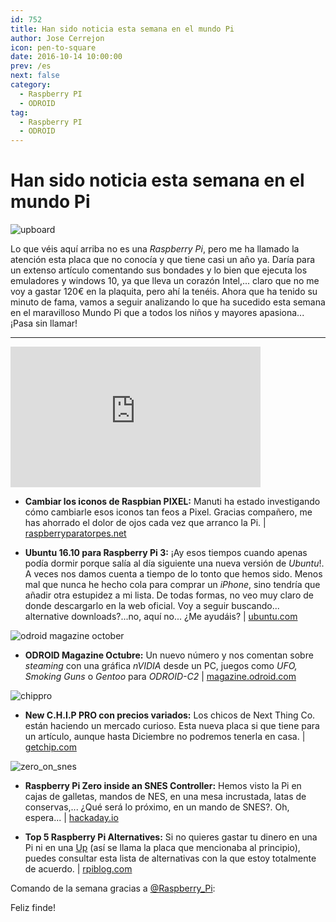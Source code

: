 ```yaml
---
id: 752
title: Han sido noticia esta semana en el mundo Pi
author: Jose Cerrejon
icon: pen-to-square
date: 2016-10-14 10:00:00
prev: /es
next: false
category:
  - Raspberry PI
  - ODROID
tag:
  - Raspberry PI
  - ODROID
---
```


# Han sido noticia esta semana en el mundo Pi

![upboard](/images/2016/10/upboard.png)

Lo que véis aquí arriba no es una *Raspberry Pi*, pero me ha llamado la atención esta placa que no conocía y que tiene casi un año ya. Daría para un extenso artículo comentando sus bondades y lo bien que ejecuta los emuladores y windows 10, ya que lleva un corazón Intel,... claro que no me voy a gastar 120€ en la plaquita, pero ahí la tenéis. Ahora que ha tenido su minuto de fama, vamos a seguir analizando lo que ha sucedido esta semana en el maravilloso Mundo Pi que a todos los niños y mayores apasiona...¡Pasa sin llamar!

- - -
<iframe width="400" height="225" src="https://www.youtube.com/embed/DNMEaF2ASMo?rel=0" frameborder="0" allowfullscreen></iframe>

* **Cambiar los iconos de Raspbian PIXEL:** Manuti ha estado investigando cómo cambiarle esos iconos tan feos a Pixel. Gracias compañero, me has ahorrado el dolor de ojos cada vez que arranco la Pi. | [raspberryparatorpes.net](https://raspberryparatorpes.net/raspbian-2/cambiar-los-iconos-de-raspbian-pixel/)

* **Ubuntu 16.10 para Raspberry Pi 3:** ¡Ay esos tiempos cuando apenas podía dormir porque salía al día siguiente una nueva versión de *Ubuntu*!. A veces nos damos cuenta a tiempo de lo tonto que hemos sido. Menos mal que nunca he hecho cola para comprar un *iPhone*, sino tendría que añadir otra estupidez a mi lista. De todas formas, no veo muy claro de donde descargarlo en la web oficial. Voy a seguir buscando... alternative downloads?...no, aquí no... ¿Me ayudáis?  | [ubuntu.com](https://www.ubuntu.com)

![odroid magazine october](/images/2016/10/odroid_oct.png)

* **ODROID Magazine Octubre:** Un nuevo número y nos comentan sobre *steaming* con una gráfica *nVIDIA* desde un PC, juegos como *UFO, Smoking Guns* o *Gentoo* para *ODROID-C2* | [magazine.odroid.com](http://magazine.odroid.com/201610)

![chippro](/images/2016/10/chippro.png)

* **New C.H.I.P PRO con precios variados:** Los chicos de Next Thing Co. están haciendo un mercado curioso. Esta nueva placa si que tiene para un artículo, aunque hasta Diciembre no podremos tenerla en casa. | [getchip.com](https://getchip.com/pages/chippro)

![zero_on_snes](/images/2016/10/zero_on_snes.png)

* **Raspberry Pi Zero inside an SNES Controller:** Hemos visto la Pi en cajas de galletas, mandos de NES, en una mesa incrustada, latas de conservas,... ¿Qué será lo próximo, en un mando de SNES?. Oh, espera...  | [hackaday.io](https://hackaday.io/project/16288-raspberry-pi-zero-inside-an-snes-controller)

* **Top 5 Raspberry Pi Alternatives:** Si no quieres gastar tu dinero en una Pi ni en una [Up](http://www.up-board.org/) (así se llama la placa que mencionaba al principio), puedes consultar esta lista de alternativas con la que estoy totalmente de acuerdo. | [rpiblog.com](http://www.rpiblog.com/2016/10/top-5-raspberry-pi-alternatives.html)

Comando de la semana gracias a [@Raspberry_Pi](https://twitter.com/Raspberry_Pi/):




Feliz finde!